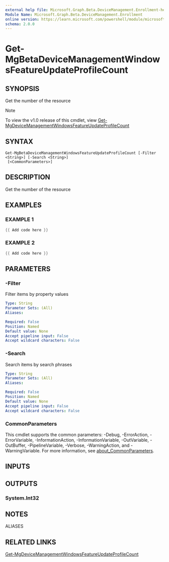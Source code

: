 ```yaml
---
external help file: Microsoft.Graph.Beta.DeviceManagement.Enrollment-help.xml
Module Name: Microsoft.Graph.Beta.DeviceManagement.Enrollment
online version: https://learn.microsoft.com/powershell/module/microsoft.graph.beta.devicemanagement.enrollment/get-mgbetadevicemanagementwindowsfeatureupdateprofilecount
schema: 2.0.0
---
```


# Get-MgBetaDeviceManagementWindowsFeatureUpdateProfileCount

## SYNOPSIS
Get the number of the resource

> [!NOTE]
> To view the v1.0 release of this cmdlet, view [Get-MgDeviceManagementWindowsFeatureUpdateProfileCount](/powershell/module/Microsoft.Graph.DeviceManagement.Enrollment/Get-MgDeviceManagementWindowsFeatureUpdateProfileCount?view=graph-powershell-v1.0)

## SYNTAX

```
Get-MgBetaDeviceManagementWindowsFeatureUpdateProfileCount [-Filter <String>] [-Search <String>]
 [<CommonParameters>]
```

## DESCRIPTION
Get the number of the resource

## EXAMPLES

### EXAMPLE 1
```powershell
{{ Add code here }}
```

### EXAMPLE 2
```powershell
{{ Add code here }}
```

## PARAMETERS

### -Filter
Filter items by property values

```yaml
Type: String
Parameter Sets: (All)
Aliases:

Required: False
Position: Named
Default value: None
Accept pipeline input: False
Accept wildcard characters: False
```

### -Search
Search items by search phrases

```yaml
Type: String
Parameter Sets: (All)
Aliases:

Required: False
Position: Named
Default value: None
Accept pipeline input: False
Accept wildcard characters: False
```

### CommonParameters
This cmdlet supports the common parameters: -Debug, -ErrorAction, -ErrorVariable, -InformationAction, -InformationVariable, -OutVariable, -OutBuffer, -PipelineVariable, -Verbose, -WarningAction, and -WarningVariable. For more information, see [about_CommonParameters](http://go.microsoft.com/fwlink/?LinkID=113216).

## INPUTS

## OUTPUTS

### System.Int32
## NOTES

ALIASES

## RELATED LINKS
[Get-MgDeviceManagementWindowsFeatureUpdateProfileCount](/powershell/module/Microsoft.Graph.DeviceManagement.Enrollment/Get-MgDeviceManagementWindowsFeatureUpdateProfileCount?view=graph-powershell-v1.0)
